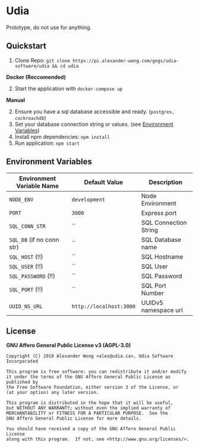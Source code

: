 # Udia

Prototype, do not use for anything.

## Quickstart

1.  Clone Repo: `git clone https://pi.alexander-wong.com/gogs/udia-software/udia && cd udia`

**Docker (Reccomended)**

2.  Start the application with `docker-compose up`

**Manual**

2.  Ensure you have a sql database accessible and ready. (`postgres, cockroachdb`)
3.  Set your database connection string or values. (see [Environment Variables](#environment-variables))
4.  Install npm dependencies: `npm install`
5.  Run application: `npm start`

## Environment Variables

| Environment Variable Name | Default Value           | Description           |
| ------------------------- | ----------------------- | --------------------- |
| `NODE_ENV`                | `development`           | Node Environment      |
| `PORT`                    | `3000`                  | Express port          |
| `SQL_CONN_STR`            | ``                      | SQL Connection String |
| `SQL_DB` (if no conn str) | ``                      | SQL Database name     |
| `SQL_HOST` (!!)           | ``                      | SQL Hostname          |
| `SQL_USER` (!!)           | ``                      | SQL User              |
| `SQL_PASSWORD` (!!)       | ``                      | SQL Password          |
| `SQL_PORT` (!!)           | ``                      | SQL Port Number       |
| `UUID_NS_URL`             | `http://localhost:3000` | UUIDv5 namespace url  |

## License

**GNU Affero General Public License v3 (AGPL-3.0)**

```text
Copyright (C) 2018 Alexander Wong <alex@udia.ca>, Udia Software Incorporated

This program is free software: you can redistribute it and/or modify
it under the terms of the GNU Affero General Public License as published by
the Free Software Foundation, either version 3 of the License, or
(at your option) any later version.

This program is distributed in the hope that it will be useful,
but WITHOUT ANY WARRANTY; without even the implied warranty of
MERCHANTABILITY or FITNESS FOR A PARTICULAR PURPOSE.  See the
GNU Affero General Public License for more details.

You should have received a copy of the GNU Affero General Public License
along with this program.  If not, see <http://www.gnu.org/licenses/>.
```
